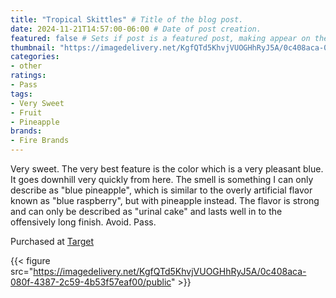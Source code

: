 ```yaml
---
title: "Tropical Skittles" # Title of the blog post.
date: 2024-11-21T14:57:00-06:00 # Date of post creation.
featured: false # Sets if post is a featured post, making appear on the home page side bar.
thumbnail: "https://imagedelivery.net/KgfQTd5KhvjVUOGHhRyJ5A/0c408aca-080f-4387-2c59-4b53f57eaf00/thumb"
categories:
- other
ratings:
- Pass
tags:
- Very Sweet
- Fruit
- Pineapple
brands:
- Fire Brands
---
```


Very sweet. The very best feature is the color which is a very pleasant blue. It goes downhill very quickly from here. The smell is something I can only describe as "blue pineapple", which is similar to the overly artificial flavor known as "blue raspberry", but with pineapple instead. The flavor is strong and can only be described as "urinal cake" and lasts well in to the offensively long finish. Avoid. Pass.

Purchased at [Target](https://target.com)

{{< figure src="https://imagedelivery.net/KgfQTd5KhvjVUOGHhRyJ5A/0c408aca-080f-4387-2c59-4b53f57eaf00/public" >}}
